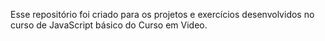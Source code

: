 Esse repositório foi criado para os projetos e exercícios desenvolvidos no curso de JavaScript básico do Curso em Video.